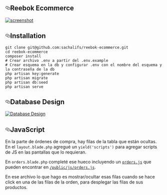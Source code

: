 <article class="markdown-body entry-content p-5" itemprop="text"><h1><a id="user-content-reebok-ecommerce" class="anchor" aria-hidden="true" href="#reebok-ecommerce"><svg class="octicon octicon-link" viewBox="0 0 16 16" version="1.1" width="16" height="16" aria-hidden="true"><path fill-rule="evenodd" d="M4 9h1v1H4c-1.5 0-3-1.69-3-3.5S2.55 3 4 3h4c1.45 0 3 1.69 3 3.5 0 1.41-.91 2.72-2 3.25V8.59c.58-.45 1-1.27 1-2.09C10 5.22 8.98 4 8 4H4c-.98 0-2 1.22-2 2.5S3 9 4 9zm9-3h-1v1h1c1 0 2 1.22 2 2.5S13.98 12 13 12H9c-.98 0-2-1.22-2-2.5 0-.83.42-1.64 1-2.09V6.25c-1.09.53-2 1.84-2 3.25C6 11.31 7.55 13 9 13h4c1.45 0 3-1.69 3-3.5S14.5 6 13 6z"></path></svg></a>Reebok Ecommerce</h1>
<p><a target="_blank" rel="noopener noreferrer" href="https://camo.githubusercontent.com/04e938b0c161a8456f6bea25aa5be11ecb4f992a/68747470733a2f2f636c6475702e636f6d2f725377397a484863556c2e706e67"><img src="https://camo.githubusercontent.com/04e938b0c161a8456f6bea25aa5be11ecb4f992a/68747470733a2f2f636c6475702e636f6d2f725377397a484863556c2e706e67" alt="screenshot" data-canonical-src="https://cldup.com/rSw9zHHcUl.png" style="max-width:100%;"></a></p>
<h2><a id="user-content-installation" class="anchor" aria-hidden="true" href="#installation"><svg class="octicon octicon-link" viewBox="0 0 16 16" version="1.1" width="16" height="16" aria-hidden="true"><path fill-rule="evenodd" d="M4 9h1v1H4c-1.5 0-3-1.69-3-3.5S2.55 3 4 3h4c1.45 0 3 1.69 3 3.5 0 1.41-.91 2.72-2 3.25V8.59c.58-.45 1-1.27 1-2.09C10 5.22 8.98 4 8 4H4c-.98 0-2 1.22-2 2.5S3 9 4 9zm9-3h-1v1h1c1 0 2 1.22 2 2.5S13.98 12 13 12H9c-.98 0-2-1.22-2-2.5 0-.83.42-1.64 1-2.09V6.25c-1.09.53-2 1.84-2 3.25C6 11.31 7.55 13 9 13h4c1.45 0 3-1.69 3-3.5S14.5 6 13 6z"></path></svg></a>Installation</h2>
<pre><code>git clone git@github.com:sachalifs/reebok-ecommerce.git
cd reebok-ecommerce
composer install
# Crear archivo .env a partir del .env.example
# Crear esquema en la db y configurar .env con el nombre del esquema y la contraseña de la db
php artisan key:generate
php artisan migrate
php artisan db:seed
php artisan serve
</code></pre>
<h2><a id="user-content-database-design" class="anchor" aria-hidden="true" href="#database-design"><svg class="octicon octicon-link" viewBox="0 0 16 16" version="1.1" width="16" height="16" aria-hidden="true"><path fill-rule="evenodd" d="M4 9h1v1H4c-1.5 0-3-1.69-3-3.5S2.55 3 4 3h4c1.45 0 3 1.69 3 3.5 0 1.41-.91 2.72-2 3.25V8.59c.58-.45 1-1.27 1-2.09C10 5.22 8.98 4 8 4H4c-.98 0-2 1.22-2 2.5S3 9 4 9zm9-3h-1v1h1c1 0 2 1.22 2 2.5S13.98 12 13 12H9c-.98 0-2-1.22-2-2.5 0-.83.42-1.64 1-2.09V6.25c-1.09.53-2 1.84-2 3.25C6 11.31 7.55 13 9 13h4c1.45 0 3-1.69 3-3.5S14.5 6 13 6z"></path></svg></a>Database Design</h2>
<p><a target="_blank" rel="noopener noreferrer" href="https://camo.githubusercontent.com/4f5fce679de234fce6df4fdbf9fe3a2782cee4da/68747470733a2f2f636c6475702e636f6d2f7351732d626d616668492e706e67"><img src="https://camo.githubusercontent.com/4f5fce679de234fce6df4fdbf9fe3a2782cee4da/68747470733a2f2f636c6475702e636f6d2f7351732d626d616668492e706e67" alt="Database Design" data-canonical-src="https://cldup.com/sQs-bmafhI.png" style="max-width:100%;"></a></p>
<h2><a id="user-content-javascript" class="anchor" aria-hidden="true" href="#javascript"><svg class="octicon octicon-link" viewBox="0 0 16 16" version="1.1" width="16" height="16" aria-hidden="true"><path fill-rule="evenodd" d="M4 9h1v1H4c-1.5 0-3-1.69-3-3.5S2.55 3 4 3h4c1.45 0 3 1.69 3 3.5 0 1.41-.91 2.72-2 3.25V8.59c.58-.45 1-1.27 1-2.09C10 5.22 8.98 4 8 4H4c-.98 0-2 1.22-2 2.5S3 9 4 9zm9-3h-1v1h1c1 0 2 1.22 2 2.5S13.98 12 13 12H9c-.98 0-2-1.22-2-2.5 0-.83.42-1.64 1-2.09V6.25c-1.09.53-2 1.84-2 3.25C6 11.31 7.55 13 9 13h4c1.45 0 3-1.69 3-3.5S14.5 6 13 6z"></path></svg></a>JavaScript</h2>
<p>En la parte de órdenes de compra, hay filas de la tabla que están ocultas. En el <code>layout.blade.php</code> agregué un <code>yield('scripts')</code> para agregar scripts de JS en las pantallas que lo requieran.</p>
<p>En <code>orders.blade.php</code> completé ese hueco incluyendo un <a href="https://github.com/sachalifs/reebok-ecommerce/blob/master/public/js/orders.js"><code>orders.js</code></a> que pueden encontrar en <a href="https://github.com/sachalifs/reebok-ecommerce/blob/master/public/js/orders.js"><code>/public/js/orders.js</code></a>.</p>
<p>En ese archivo lo que hago es mostrar/ocultar esas filas cuando se hace click en una de las filas de la orden, para desplegar las filas de sus productos.</p>
</article>

